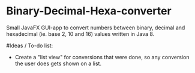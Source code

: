 # Binary-Decimal-Hexa-converter
Small JavaFX GUI-app to convert numbers between binary, decimal  and hexadecimal (ie. base 2, 10 and 16) values written in Java 8.

#Ideas / To-do list:
- Create a "list view" for conversions that were done, so any conversion the user does gets shown on a list.
